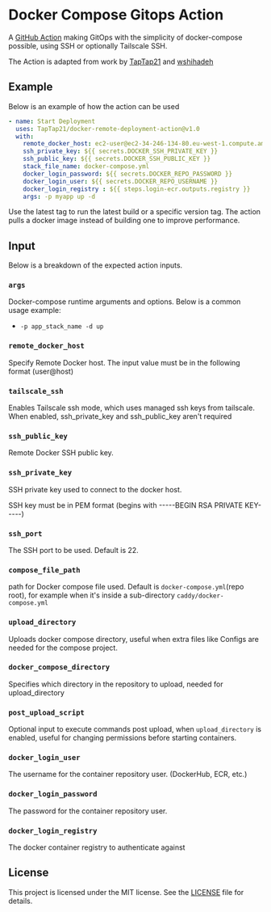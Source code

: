 # Docker Compose Gitops Action
A [GitHub Action](https://github.com/marketplace/actions/docker-compose-gitops) making GitOps with the simplicity of docker-compose possible, using SSH or optionally Tailscale SSH.

The Action is adapted from work by [TapTap21](https://github.com/TapTap21/docker-remote-deployment-action) and [wshihadeh](https://github.com/marketplace/actions/docker-deployment)


## Example

Below is an example of how the action can be used

```yaml
- name: Start Deployment
  uses: TapTap21/docker-remote-deployment-action@v1.0
  with:
    remote_docker_host: ec2-user@ec2-34-246-134-80.eu-west-1.compute.amazonaws.com
    ssh_private_key: ${{ secrets.DOCKER_SSH_PRIVATE_KEY }}
    ssh_public_key: ${{ secrets.DOCKER_SSH_PUBLIC_KEY }}
    stack_file_name: docker-compose.yml
    docker_login_password: ${{ secrets.DOCKER_REPO_PASSWORD }}
    docker_login_user: ${{ secrets.DOCKER_REPO_USERNAME }}
    docker_login_registry : ${{ steps.login-ecr.outputs.registry }}
    args: -p myapp up -d
```

Use the latest tag to run the latest build or a specific version tag. The action pulls a docker image instead of building one to improve performance.
## Input

Below is a breakdown of the expected action inputs.

### `args`

Docker-compose runtime arguments and options. Below is a common usage example:

- `-p app_stack_name -d up`

### `remote_docker_host`

Specify Remote Docker host. The input value must be in the following format (user@host)

### `tailscale_ssh`
Enables Tailscale ssh mode, which uses managed ssh keys from tailscale.
When enabled, ssh_private_key and ssh_public_key aren't required

### `ssh_public_key`

Remote Docker SSH public key.

### `ssh_private_key`

SSH private key used to connect to the docker host.

SSH key must be in PEM format (begins with -----BEGIN RSA PRIVATE KEY-----)

### `ssh_port`

The SSH port to be used. Default is 22.

### `compose_file_path`

path for Docker compose file used. Default is `docker-compose.yml`(repo root), for example when it's inside a sub-directory `caddy/docker-compose.yml`

### `upload_directory`
Uploads docker compose directory, useful when extra files like Configs are needed for the compose project.

### `docker_compose_directory`
Specifies which directory in the repository to upload, needed for upload_directory

### `post_upload_script`
Optional input to execute commands post upload, when `upload_directory` is enabled, useful for changing permissions before starting containers.

### `docker_login_user`

The username for the container repository user. (DockerHub, ECR, etc.)

### `docker_login_password`

The password for the container repository user.

### `docker_login_registry`

The docker container registry to authenticate against

## License

This project is licensed under the MIT license. See the [LICENSE](LICENSE) file for details.
